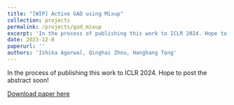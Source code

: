 ```yaml
---
title: "[WIP] Active GAD using Mixup"
collection: projects
permalink: /projects/gad_mixup
excerpt: 'In the process of publishing this work to ICLR 2024. Hope to post the abstract soon!'
date: 2023-12-8
paperurl: ''
authors: 'Ishika Agarwal, Qinghai Zhou, Hanghang Tong'
---
```

In the process of publishing this work to ICLR 2024. Hope to post the abstract soon!

[Download paper here](http://agarwalishika.github.io/files/wip_sorry.pdf)
